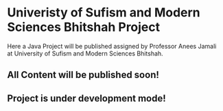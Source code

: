 # Univeristy of Sufism and Modern Sciences Bhitshah Project
Here a Java Project will be published assigned by Professor Anees Jamali at University of Sufism and Modern Sciences Bhitshah. 

## All Content will be published soon!
## Project is under development mode!